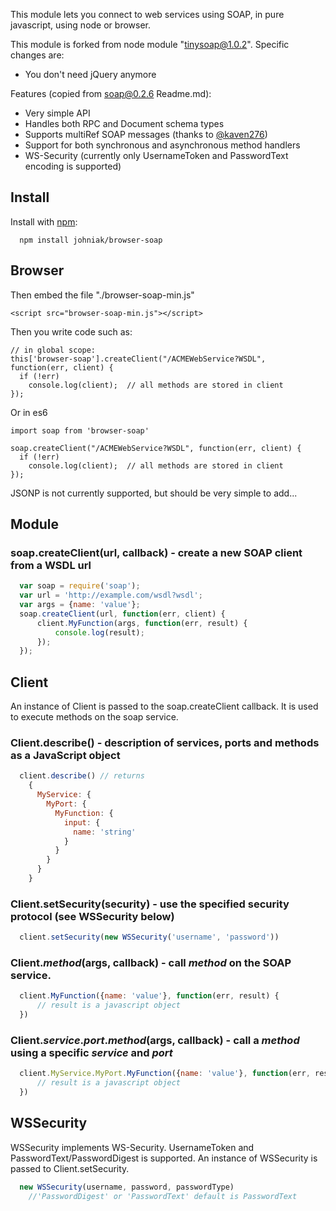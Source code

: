 This module lets you connect to web services using SOAP, in pure javascript, using node or browser.

This module is forked from node module "tinysoap@1.0.2".  Specific changes are:

* You don't need jQuery anymore


Features (copied from soap@0.2.6 Readme.md):

* Very simple API
* Handles both RPC and Document schema types
* Supports multiRef SOAP messages (thanks to [@kaven276](https://github.com/kaven276))
* Support for both synchronous and asynchronous method handlers
* WS-Security (currently only UsernameToken and PasswordText encoding is supported)

## Install

Install with [npm](http://github.com/isaacs/npm):

```
  npm install johniak/browser-soap
```

## Browser



Then embed the file "./browser-soap-min.js"

    <script src="browser-soap-min.js"></script>

Then you write code such as:

    // in global scope:
    this['browser-soap'].createClient("/ACMEWebService?WSDL", function(err, client) {
      if (!err)
        console.log(client);  // all methods are stored in client
    });

Or in es6

    import soap from 'browser-soap'

    soap.createClient("/ACMEWebService?WSDL", function(err, client) {
      if (!err)
        console.log(client);  // all methods are stored in client
    });

JSONP is not currently supported, but should be very simple to add...

## Module

### soap.createClient(url, callback) - create a new SOAP client from a WSDL url

``` javascript
  var soap = require('soap');
  var url = 'http://example.com/wsdl?wsdl';
  var args = {name: 'value'};
  soap.createClient(url, function(err, client) {
      client.MyFunction(args, function(err, result) {
          console.log(result);
      });
  });
```

## Client

An instance of Client is passed to the soap.createClient callback.  It is used to execute methods on the soap service.

### Client.describe() - description of services, ports and methods as a JavaScript object

``` javascript
  client.describe() // returns
    {
      MyService: {
        MyPort: {
          MyFunction: {
            input: {
              name: 'string'
            }
          }
        }
      }
    }
```

### Client.setSecurity(security) - use the specified security protocol (see WSSecurity below)

``` javascript
  client.setSecurity(new WSSecurity('username', 'password'))
```

### Client.*method*(args, callback) - call *method* on the SOAP service.

``` javascript
  client.MyFunction({name: 'value'}, function(err, result) {
      // result is a javascript object
  })
```
### Client.*service*.*port*.*method*(args, callback) - call a *method* using a specific *service* and *port*

``` javascript
  client.MyService.MyPort.MyFunction({name: 'value'}, function(err, result) {
      // result is a javascript object
  })
```

## WSSecurity

WSSecurity implements WS-Security.  UsernameToken and PasswordText/PasswordDigest is supported. An instance of WSSecurity is passed to Client.setSecurity.

``` javascript
  new WSSecurity(username, password, passwordType)
    //'PasswordDigest' or 'PasswordText' default is PasswordText
```
